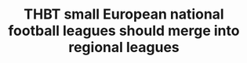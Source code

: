 ---
title: "THBT small European national football leagues should merge into regional leagues"
infoslide: "(e.g. a Benelux league, a Yugoslavian league, a Scandinavian league, etc.)"
round: "Round 4"
weight: 4
videos: ['QGtJyp79nfM']
tags: []
layout: "motion"
categories: ["motions"]
---